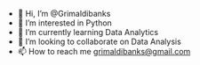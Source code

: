 - 👋 Hi, I’m @Grimaldibanks
- 👀 I’m interested in Python
- 🌱 I’m currently learning Data Analytics
- 💞️ I’m looking to collaborate on Data Analysis
- 📫 How to reach me grimaldibanks@gmail.com

<!---
Grimaldibanks/Grimaldibanks is a ✨ special ✨ repository because its `README.md` (this file) appears on your GitHub profile.
You can click the Preview link to take a look at your changes.
--->
